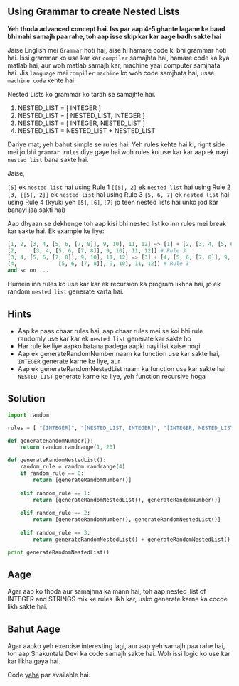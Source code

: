 ## Using Grammar to create Nested Lists

**Yeh thoda advanced concept hai. Iss par aap 4-5 ghante lagane ke baad bhi nahi samajh paa rahe, toh aap isse skip kar kar aage badh sakte hai**

Jaise English mei `Grammar` hoti hai, aise hi hamare code ki bhi grammar hoti hai. Issi grammar ko use kar kar `compiler` samajhta hai, hamare code ka kya matlab hai, aur woh matlab samajh kar, machine yaai computer samjhata hai. Jis `language` mei `compiler` `machine` ko woh code samjhata hai, usse `machine code` kehte hai. 

Nested Lists ko grammar ko tarah se samajhte hai.

1. NESTED_LIST = [ INTEGER ]
2. NESTED_LIST = [ NESTED_LIST, INTEGER ]
3. NESTED_LIST = [ INTEGER, NESTED_LIST ]
4. NESTED_LIST = NESTED_LIST + NESTED_LIST

Dariye mat, yeh bahut simple se rules hai. Yeh rules kehte hai ki, right side mei jo bhi `grammar rules` diye gaye hai woh rules ko use kar kar aap ek nayi `nested list` bana sakte hai. 

Jaise,

`[5]` ek `nested list` hai using Rule 1
`[[5], 2]` ek `nested list` hai using Rule 2
`[3, [[5], 2]]` ek `nested list` hai using Rule 3
`[5, 6, 7]` ek `nested list` hai using Rule 4 (kyuki yeh `[5]`, `[6]`, `[7]` jo teen nested lists hai unko jod kar banayi jaa sakti hai)

Aap dhyaan se dekhenge toh aap kisi bhi nested list ko inn rules mei break kar sakte hai. Ek example ke liye:

```python
[1, 2, [3, 4, [5, 6, [7, 8]], 9, 10], 11, 12] => [1] + [2, [3, 4, [5, 6, [7, 8]], 9, 10], 11, 12]] # Rule 4 and Rule 1 (for [1])
[2,     [3, 4, [5, 6, [7, 8]], 9, 10], 11, 12]] # Rule 3
[3, 4, [5, 6, [7, 8]], 9, 10], 11, 12] => [3] + [4, [5, 6, [7, 8]], 9, 10], 11, 12]] # Rule 4
[4,             [5, 6, [7, 8]], 9, 10], 11, 12]] # Rule 3
and so on ...
```

Humein inn rules ko use kar kar ek recursion ka program likhna hai, jo ek random `nested list` generate karta hai.

## Hints
- Aap ke paas chaar rules hai, aap chaar rules mei se koi bhi rule randomly use kar kar ek `nested list` generate kar sakte ho
- Har rule ke liye aapko batana padega aapki nayi list kaise hogi
- Aap ek generateRandomNumber naam ka function use kar sakte hai, `INTEGER` generate karne ke liye, aur
- Aap ek generateRandomNestedList naam ka function use kar sakte hai `NESTED_LIST` generate karne ke liye, yeh function recursive hoga

## Solution

```python
import random

rules = [ "[INTEGER]", "[NESTED_LIST, INTEGER]", "[INTEGER, NESTED_LIST]", "NESTED_LIST + NESTED_LIST"]

def generateRandomNumber():
    return random.randrange(1, 20)

def generateRandomNestedList():
    random_rule = random.randrange(4)
    if random_rule == 0:
        return [generateRandomNumber()]
    
    elif random_rule == 1:
        return [generateRandomNestedList(), generateRandomNumber()]
    
    elif random_rule == 2:
        return [generateRandomNumber(), generateRandomNestedList()]
    
    elif random_rule == 3:
        return generateRandomNestedList() + generateRandomNestedList()

print generateRandomNestedList()
```

## Aage
Agar aap ko thoda aur samajhna ka mann hai, toh aap nested_list of INTEGER and STRINGS mix ke rules likh kar, usko generate karne ka cocde likh sakte hai.

## Bahut Aage
Agar aapko yeh exercise interesting lagi, aur aap yeh samajh paa rahe hai, toh aap Shakuntala Devi ka code samajh sakte hai. Woh issi logic ko use kar kar likha gaya hai. 

Code [yaha](https://github.com/navgurukul/shakuntala-devi) par available hai.